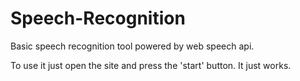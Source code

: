 # Speech-Recognition
Basic speech recognition tool powered by web speech api.

To use it just open the site and press the 'start' button. It just works.
